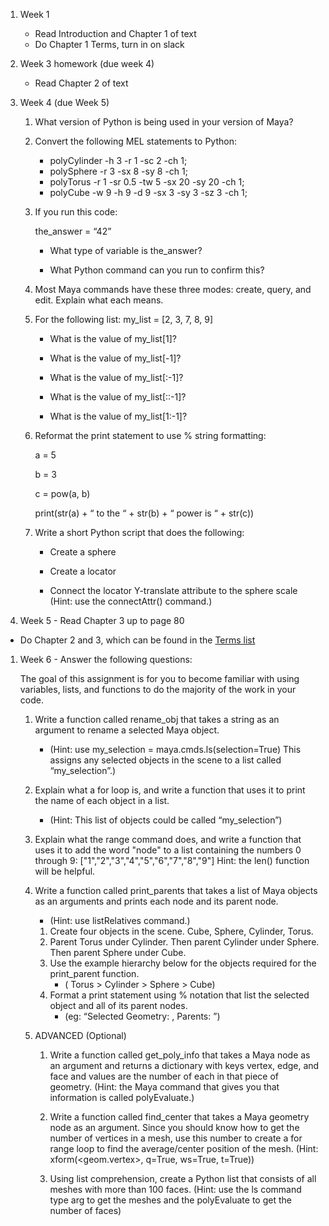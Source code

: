 1. Week 1
    - Read Introduction and Chapter 1 of text
    - Do Chapter 1 Terms, turn in on slack

2. Week 3 homework (due week 4)
    - Read Chapter 2 of text

1. Week 4 (due Week 5)

    1. What version of Python is being used in your version of Maya?

    1. Convert the following MEL statements to Python:
        - polyCylinder -h 3 -r 1 -sc 2 -ch 1;
      	- polySphere -r 3 -sx 8 -sy 8 -ch 1;
        - polyTorus -r 1 -sr 0.5 -tw 5 -sx 20 -sy 20 -ch 1;
        - polyCube -w 9 -h 9 -d 9 -sx 3 -sy 3 -sz 3 -ch 1;

    1. If you run this code:

        the_answer = “42”

        - What type of variable is the_answer?

        - What Python command can you run to confirm this?

    1. Most Maya commands have these three modes: create, query, and edit.  Explain what each means.

    1. For the following list: my_list = [2, 3, 7, 8, 9]
      	- What is the value of my_list[1]?

        - What is the value of my_list[-1]?

        - What is the value of my_list[:-1]?

        - What is the value of my_list[::-1]?

        - What is the value of my_list[1:-1]?

    1. Reformat the print statement to use % string formatting:

        a = 5

    	  b = 3

        c = pow(a, b)

        print(str(a) + “ to the “ + str(b) + “ power is “ + str(c))

    1. Write a short Python script that does the following:
    	 - Create a sphere

    	 - Create a locator

       - Connect the locator Y-translate attribute to the sphere scale (Hint: use the connectAttr() command.)

1. Week 5 - Read Chapter 3 up to page 80
  - Do Chapter 2 and 3, which can be found in the [Terms list](/notes/terms.md)

1. Week 6  - Answer the following questions:

      The goal of this assignment is for you to become familiar with using variables, lists, and functions to do the majority of the work in your code.

    1. Write a function called rename_obj that takes a string as an argument to rename a selected Maya object.
        - (Hint: use  my_selection = maya.cmds.ls(selection=True) This assigns any selected objects in the scene to a list called “my_selection”.)

    1. Explain what a for loop is, and write a function that uses it to print the name of each object in a list.
        - (Hint: This list of objects could be called “my_selection”)

    1. Explain what the range command does, and write a function that uses it to add the word "node" to a list containing the numbers 0 through 9:  ["1","2","3","4","5","6","7","8","9"]
    Hint: the len() function will be helpful.

    1. Write a function called print_parents that takes a list of Maya objects as an arguments and prints each node and its parent node.
          - (Hint: use listRelatives command.)
        1. Create four objects in the scene.  Cube, Sphere, Cylinder, Torus.
        1. Parent Torus under Cylinder. Then parent Cylinder under Sphere. Then parent Sphere under Cube.
        1. Use the example hierarchy below for the objects required for the print_parent function.
            - ( Torus > Cylinder > Sphere > Cube)
        1. Format a print statement using % notation that list the selected object and all of its parent nodes.
            - (eg: “Selected Geometry: <pSphere1> , Parents: <pCube1>”)


    1. ADVANCED (Optional)

        1. Write a function called get_poly_info that takes a Maya node as an argument and returns a dictionary with keys vertex, edge, and face and values are the number of each in that piece of geometry.  (Hint: the Maya command that gives you that information is called polyEvaluate.)



        1. Write a function called find_center that takes a Maya geometry node as an argument.  Since you should know how to get the number of vertices in a mesh, use this number to create a for range loop to find the average/center position of the mesh.  (Hint: xform(<geom.vertex>, q=True, ws=True, t=True))



        1. Using list comprehension, create a Python list that consists of all meshes with more than 100 faces.  (Hint: use the ls command type arg to get the meshes and the polyEvaluate to get the number of faces)

<!-- 1. Week 7
    1. Finish all homework not turned in
    1. Turn in all homework before next class
    1. Due Week 8 : Define all terms in [Terms list](/notes/terms.md)
    1. Quiz over terms (15 question short answer) Week 8


1. Week 8
    - Project: Car controller
      - Go to this page: https://github.com/justinglobal/GA306_a/blob/master/practice/create_car.py
      - Download the 'creat_car.py' file by right clicking on the 'Raw' button near the top right, then select "Save Link as..." Save the file to your computer.
      - Make a basic cube, whatever dimensions you choose (default size is fine).
      - Make a "controller" that moves the car along the x/z space by rotating the cube you just made in two dimensions.
      - Hint: You'll be connecting the car's x/z translation to the cube's x/z rotation. A demo of this behavior using the connectAttr() function can be found on p.42 of your book.
      - Save your file as 'control_car.py'

1. Week 9
    - Read Chapter 4 Modules to page 128.
    - Define Ch. 4 terms  -->


<!-- 1. Week 2
    - Finish reading Chapter 1, read Chapter 2 to page 46
    - Answer the following questions and save in .txt format
        1. Name the four Maya programming interfaces.
        1. What are the three ways to run Python in Maya?
        1. What version of Python is being used in your version of Maya?
        1. If you run this code:
            - test_variable = “12345”
            1. What type of variable is the_answer?  
            1. What Python command can you run to confirm this?
        1. Most Maya commands have these three modes: create, query, and edit. Explain what each means.
    - Write a short Python script that does the following:
        1. Create a sphere
        1. Create a locator
        1. Connect the locator Y-translate attribute to the sphere scale
        1. Save script as follows: [your last name]-ga306-[assignment week]-[description (if necessary)].[extension]
        Example: epperly-ga306-week2.py
    - You will turn in 2 files, a .txt file with your answers, and a .py file with your script
    - Send homework to instructor via Slack

1. Week 3
    - Read pp. 47 - 71 (Finishes Ch.2 and first 10 pages of Ch.3)
    - Project: Car controller
      - Go to this page: https://github.com/justinglobal/GA306_a/blob/master/practice/create_car.py
      - Download the 'creat_car.py' file by right clicking on the 'Raw' button near the top right, then select "Save Link as..." Save the file to your computer.
      - Make a basic cube, whatever dimensions you choose (default size is fine).
      - Make a "controller" that moves the car along the x/z space by rotating the cube you just made in two dimensions.
      - Hint: You'll be connecting the car's x/z translation to the cube's x/z rotation. A demo of this behavior using the connectAttr() function can be found on p.42 of your book.
      - Save your file as 'control_car.py'
    - Answer the following questions:
      1. Convert the following MEL statements to Python:
          1. polyCylinder -h 3 -r 1 -sc 2 -ch 1;
          1. polySphere -r 3 -sx 8 -sy 8 -ch 1;
          1. polyTorus -r 1 -sr 0.5 -tw 5 -sx 20 -sy 20 -ch 1;
          1. polyCube -w 9 -h 9 -d 9 -sx 3 -sy 3 -sz 3 -ch 1;
      1. For the following list: my_list = [2, 3, 7, 8, 9]
          1. What is the value of my_list[1]?
          1. What is the value of my_list[-1]?
          1. What is the value of my_list[:-1]?
          1. What is the value of my_list[::-1]?
          1. What is the value of my_list[1:-1]?
      1. Reformat the print statement to use % string formatting:
          a = 5
          b = 3
          c = pow(a, b)

          print(str(a) + “ to the “ + str(b) + “ power is “ + str(c))

1. Week 4
    1. Finish reading Chapter 3

    1. Write a function called name_objects that takes a string as an argument to name Maya objects as they are being created.

    1. Write a function called rename_obj that takes a string as an argument to rename a selected Maya object.
  	-(Hint: use  m_sel = maya.cmds.ls(selection=True)   to assign the selected object to a variable.

    1. Explain what a for loop is, and write a function that uses it to print the name of each object in a list.

    1. Explain what the range command does, and write a function that uses it to print the numbers 0 through 9.

    1. Write a function called print_parents that takes a list of Maya objects as an arguments and prints each node and its parent node.
      (Hint: use listRelatives command.)
          1. Create four objects in the scene.  Cube, Sphere, Cylinder, Torus.
          1. Parent Torus under Cylinder. Then parent Cylinder under Sphere. Then parent Sphere under Cube.
          1. Use this example hierarchy for the objects required for the print_parent function.

1. Week 5
    1. Finish reading through Chapter 3
    1. Do all homework not already submitted.
    1. Mid-term in-class exercise next week. Open book, open internet, no collaboration. You will be given questions to answer and a programming task.


    1. Note: If you are having trouble, remember everything you can do in Maya you can do in Maya with Python. Think about the way you might do the task without python. Everything that exists in Maya can be listed and edited using the right Python commands. Search the internet and/or use the Maya Python documentation to find the python function that does what you want to do: http://help.autodesk.com/cloudhelp/2016/ENU/Maya-Tech-Docs/CommandsPython/index.html
    This documentation is linked on the main class github as well.

1. Week 6
    Answer the following questions
    1. What is a Module and what is it used for?
    1. When does the code in an imported Module run?
    1. What is the difference between a package and a Module?
    1. Define 'userSetup Scripts' and 'sitecustomize Module' and describe when they would be used.
    1. What is 'Pillow' and how would you import it? (consult google for help)

1. Week 8
    1. Read Ch. 4 to page 127, Read Ch. 5 to page 168
    1. Finish all assignments not turned in
    1. Work on final project

1. Week 9
    1. Run "spike.py" on your asset for the final project and screenshot the result
    1. Finish all assignments not turned in
    1. Work on final Project -->
